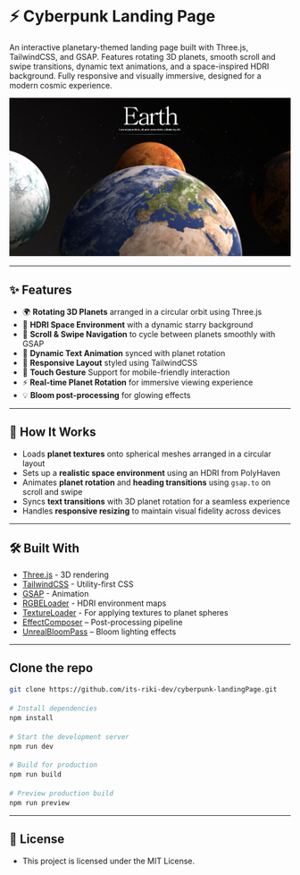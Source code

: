 # ⚡ Cyberpunk Landing Page

An interactive planetary-themed landing page built with Three.js, TailwindCSS, and GSAP. Features rotating 3D planets, smooth scroll and swipe transitions, dynamic text animations, and a space-inspired HDRI background. Fully responsive and visually immersive, designed for a modern cosmic experience.

[![HomeSS](public/heropage.png)](https://cyberpunk-landing-page-chi.vercel.app/)

---

## ✨ Features

- 🌍 **Rotating 3D Planets** arranged in a circular orbit using Three.js
- 🌠 **HDRI Space Environment** with a dynamic starry background
- 🎯 **Scroll & Swipe Navigation** to cycle between planets smoothly with GSAP
- 🧠 **Dynamic Text Animation** synced with planet rotation
- 💅 **Responsive Layout** styled using TailwindCSS
- 📱 **Touch Gesture** Support for mobile-friendly interaction
- ⚡ **Real-time Planet Rotation** for immersive viewing experience
- 💡 **Bloom post-processing** for glowing effects

---

## 🧠 How It Works

- Loads **planet textures** onto spherical meshes arranged in a circular layout
- Sets up a **realistic space environment** using an HDRI from PolyHaven
- Animates **planet rotation** and **heading transitions** using `gsap.to` on scroll and swipe
- Syncs **text transitions** with 3D planet rotation for a seamless experience
- Handles **responsive resizing** to maintain visual fidelity across devices

---

## 🛠️ Built With

- [Three.js](https://threejs.org/) - 3D rendering
- [TailwindCSS](https://tailwindcss.com/) - Utility-first CSS
- [GSAP](https://greensock.com/gsap/) - Animation
- [RGBELoader](https://threejs.org/docs/#examples/en/loaders/RGBELoader) - HDRI environment maps
- [TextureLoader](https://threejs.org/docs/#api/en/loaders/TextureLoader) - For applying textures to planet spheres
- [EffectComposer](https://threejs.org/docs/#examples/en/postprocessing/EffectComposer) – Post-processing pipeline
- [UnrealBloomPass](https://threejs.org/docs/#examples/en/postprocessing/UnrealBloomPass) – Bloom lighting effects

---

## Clone the repo

```bash
git clone https://github.com/its-riki-dev/cyberpunk-landingPage.git

# Install dependencies
npm install

# Start the development server
npm run dev

# Build for production
npm run build

# Preview production build
npm run preview
```

---

## 📄 License

- This project is licensed under the MIT License.
